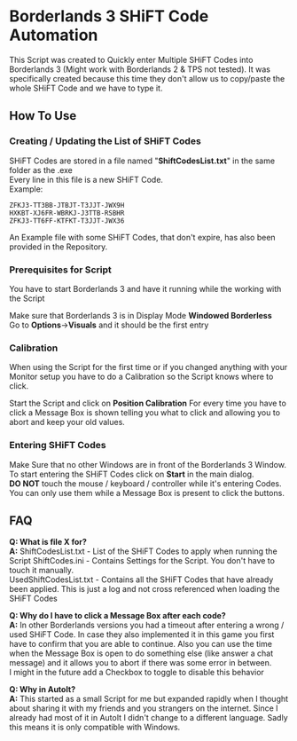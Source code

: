 # Borderlands 3 SHiFT Code Automation
This Script was created to Quickly enter Multiple SHiFT Codes into Borderlands 3 (Might work with Borderlands 2 & TPS not tested).
It was specifically created because this time they don't allow us to copy/paste the whole SHiFT Code and we have to type it.

## How To Use
### Creating / Updating the List of SHiFT Codes
SHiFT Codes are stored in a file named "**ShiftCodesList.txt**" in the same folder as the .exe  
Every line in this file is a new SHiFT Code.   
Example:
```
ZFKJ3-TT3BB-JTBJT-T3JJT-JWX9H
HXKBT-XJ6FR-WBRKJ-J3TTB-RSBHR
ZFKJ3-TT6FF-KTFKT-T3JJT-JWX36
```
An Example file with some SHiFT Codes, that don't expire, has also been provided in the Repository. 

### Prerequisites for Script
You have to start Borderlands 3 and have it running while the working with the Script 

Make sure that Borderlands 3 is in Display Mode **Windowed Borderless**  
Go to **Options**->**Visuals** and it should be the first entry

### Calibration
When using the Script for the first time or if you changed anything with your Monitor setup you have to do a Calibration so the Script knows where to click.

Start the Script and click on **Position Calibration**
For every time you have to click a Message Box is shown telling you what to click and allowing you to abort and keep your old values.

### Entering SHiFT Codes
Make Sure that no other Windows are in front of the Borderlands 3 Window.  
To start entering the SHiFT Codes click on **Start** in the main dialog.  
**DO NOT** touch the mouse / keyboard / controller while it's entering Codes. You can only use them while a Message Box is present to click the buttons.

## FAQ
**Q: What is file X for?**  
**A:** ShiftCodesList.txt - List of the SHiFT Codes to apply when running the Script
   ShiftCodes.ini - Contains Settings for the Script. You don't have to touch it manually.  
   UsedShiftCodesList.txt - Contains all the SHiFT Codes that have already been applied. This is just a log and not cross referenced when loading the SHiFT Codes

**Q: Why do I have to click a Message Box after each code?**  
**A:** In other Borderlands versions you had a timeout after entering a wrong / used SHiFT Code. In case they also implemented it in this game you first have to confirm that you are able to continue. Also you can use the time when the Message Box is open to do something else (like answer a chat message) and it allows you to abort if there was some error in between.  
I might in the future add a Checkbox to toggle to disable this behavior

**Q: Why in AutoIt?**  
**A:** This started as a small Script for me but expanded rapidly when I thought about sharing it with my friends and you strangers on the internet. Since I already had most of it in AutoIt I didn't change to a different language. Sadly this means it is only compatible with Windows.

